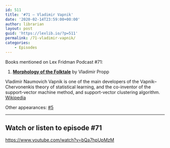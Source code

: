 ```yaml
---
id: 511
title: '#71 – Vladimir Vapnik'
date: '2020-02-14T23:59:00+00:00'
author: librarian
layout: post
guid: 'https://lexlib.io/?p=511'
permalink: /71-vladimir-vapnik/
categories:
    - Episodes
---
```


Books mentioned on Lex Fridman Podcast #71:

1. <b><a href="https://amzn.to/3URNJhb" target="_blank" rel="sponsored noopener noreferrer">Morphology of the Folktale</a></b> by Vladimir Propp

<!--more-->

Vladimir Naumovich Vapnik is one of the main developers of the Vapnik–Chervonenkis theory of statistical learning, and the co-inventor of the support-vector machine method, and support-vector clustering algorithm. [Wikipedia](https://en.wikipedia.org/wiki/Vladimir_Vapnik)

Other appearances: [\#5](/5-vladimir-vapnik/)

- - - - - -

## Watch or listen to episode #71

<https://www.youtube.com/watch?v=bQa7hpUpMzM>